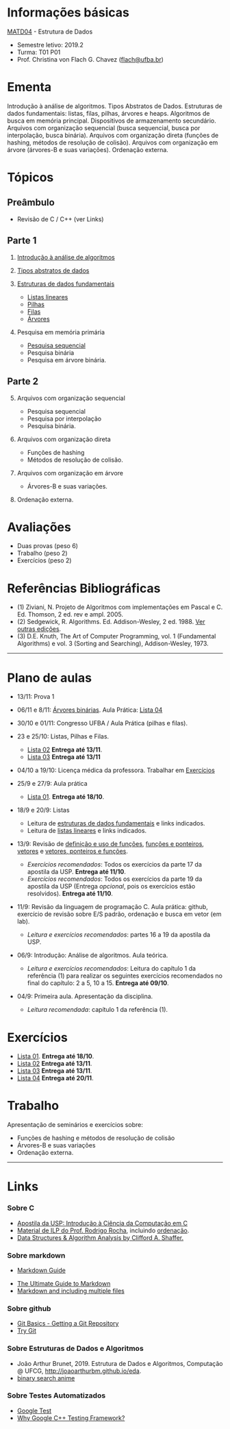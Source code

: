 # Informações básicas

[MATD04](https://alunoweb.ufba.br/SiacWWW/ExibirEmentaPublico.do?cdDisciplina=MATD04&nuPerInicial=20101) - Estrutura de Dados

- Semestre letivo: 2019.2
- Turma: T01 P01
- Prof. Christina von Flach G. Chavez (flach@ufba.br)

# Ementa

Introdução à análise de algoritmos. 
Tipos Abstratos de Dados. 
Estruturas de dados fundamentais: listas, filas, pilhas, árvores e heaps. 
Algoritmos de busca em memória principal. 
Dispositivos de armazenamento secundário. 
Arquivos com organização sequencial (busca sequencial, busca por interpolação, busca binária). 
Arquivos com organização direta (funções de hashing, métodos de resolução de colisão). 
Arquivos com organização em árvore (árvores-B e suas variações). 
Ordenação externa.

# Tópicos

## Preâmbulo

+ Revisão de C / C++ (ver Links)

## Parte 1 

1. [Introdução à análise de algoritmos](tutorial/analisedealgoritmos.md) 

2. [Tipos abstratos de dados](tutorial/tiposabstratosdedados.md) 

3. [Estruturas de dados fundamentais](tutorial/estruturasfundamentais.md)
   - [Listas lineares](tutorial/listas.md)
   - [Pilhas](tutorial/pilhas.md)
   - [Filas](tutorial/filas.md)
   - [Árvores](tutorial/arvores.md)

4. Pesquisa em memória primária
   - [Pesquisa sequencial](tutorial/buscasequencial.md)
   - Pesquisa binária
   - Pesquisa em árvore binária.

## Parte 2 

5. Arquivos com organização sequencial 
   - Pesquisa sequencial
   - Pesquisa por interpolação
   - Pesquisa binária. 

6. Arquivos com organização direta 
   - Funções de hashing
   - Métodos de resolução de colisão.
 
7. Arquivos com organização em árvore 
   - Árvores-B e suas variações. 

8. Ordenação externa.

# Avaliações

+ Duas provas (peso 6) 
+ Trabalho (peso 2)
+ Exercícios (peso 2)

# Referências Bibliográficas

- (1) Ziviani, N. Projeto de Algoritmos com implementações em Pascal e C. Ed. Thomson, 2 ed. rev e ampl. 2005.
- (2) Sedgewick, R. Algorithms. Ed. Addison-Wesley, 2 ed. 1988. [Ver outras edições](https://algs4.cs.princeton.edu/home/).
- (3) D.E. Knuth, The Art of Computer Programming, vol. 1 (Fundamental Algorithms) e vol. 3 (Sorting and Searching), Addison-Wesley, 1973.

---

# Plano de aulas

- 13/11: Prova 1

- 06/11 e 8/11: [Árvores binárias](tutorial/arvores.md). Aula Prática: [Lista 04](exercicios/lista04.md)

- 30/10 e 01/11: Congresso UFBA / Aula Prática (pilhas e filas).

- 23 e 25/10: Listas, Pilhas e Filas. 
   + [Lista 02](exercicios/lista02.md)  **Entrega até 13/11**.
   + [Lista 03](exercicios/lista03.md)  **Entrega até 13/11**

- 04/10 a 19/10: Licença médica da professora. Trabalhar em [Exercícios](exercicios/listas01.md)

- 25/9 e 27/9: Aula prática
   + [Lista 01](exercicios/lista01.md). **Entrega até 18/10**.

- 18/9 e 20/9: Listas
   + Leitura de [estruturas de dados fundamentais](tutorial/estruturasfundamentais.md) e links indicados.
   + Leitura de [listas lineares](tutorial/listas.md) e links indicados.

- 13/9: Revisão de [definição e uso de funções](https://www.ime.usp.br/~hitoshi/introducao/16-funcao02.pdf), [funções e ponteiros](https://www.ime.usp.br/~hitoshi/introducao/17-funcao03.pdf), [vetores](https://www.ime.usp.br/~hitoshi/introducao/18-vetor.pdf) e [vetores, ponteiros e funções](https://www.ime.usp.br/~hitoshi/introducao/19-vetor_ponteiro.pdf). 
   + *Exercícios recomendados*: Todos os exercícios da parte 17 da apostila da USP. **Entrega até 11/10**.
   + *Exercícios recomendados*: Todos os exercícios da parte 19 da apostila da USP (Entrega _opcional_, pois os exercícios estão resolvidos). **Entrega até 11/10**.

- 11/9: Revisão da linguagem de programação C. Aula prática: github, exercício de revisão sobre E/S padrão, ordenação e busca em vetor (em lab). 
   + *Leitura e exercícios recomendados*: partes 16 a 19 da apostila da USP.
   
- 06/9: Introdução: Análise de algoritmos. Aula teórica.
   + *Leitura e exercícios recomendados*: Leitura do capítulo 1 da referência (1) para realizar os seguintes exercícios recomendados no final do capítulo: 2 a 5, 10 a 15. **Entrega até 09/10**.
   
- 04/9: Primeira aula. Apresentação da disciplina.
   + *Leitura recomendada*: capítulo 1 da referência (1).


# Exercícios

+ [Lista 01](exercicios/lista01.md). **Entrega até 18/10**.
+ [Lista 02](exercicios/lista02.md) **Entrega até 13/11**.
+ [Lista 03](exercicios/lista03.md) **Entrega até 13/11**.
+ [Lista 04](exercicios/lista04.md) **Entrega até 20/11**.

# Trabalho 

Apresentação de seminários e exercícios sobre:

- Funções de hashing e métodos de resolução de colisão
- Árvores-B e suas variações
- Ordenação externa.

--- 

# Links

### Sobre C 
- [Apostila da USP: Introdução à Ciência da Computação em C](https://www.ime.usp.br/~hitoshi/introducao/)
- [Material de ILP do Prof. Rodrigo Rocha](https://rodrigorgs.github.io/aulas/mata37/), incluindo [ordenação](https://rodrigorgs.github.io/aulas/mata37/ordenacao).
- [Data Structures & Algorithm Analysis by Clifford A. Shaffer.](http://people.cs.vt.edu/~shaffer/Book/C++3elatest.pdf)
   
### Sobre markdown

- [Markdown Guide](https://www.markdownguide.org/basic-syntax/)
+ [The Ultimate Guide to Markdown](https://blog.ghost.org/markdown/)
+ [Markdown and including multiple files](https://stackoverflow.com/questions/4779582/markdown-and-including-multiple-files)

### Sobre github 

+ [Git Basics - Getting a Git Repository](https://git-scm.com/book/en/v2/Git-Basics-Getting-a-Git-Repository)
+ [Try Git](https://try.github.io/levels/1/challenges/1)

### Sobre Estruturas de Dados e Algoritmos

+ João Arthur Brunet, 2019. Estrutura de Dados e Algoritmos, Computação @ UFCG, <http://joaoarthurbm.github.io/eda>.
+ [binary search anime](https://pt.khanacademy.org/computer-programming/binary-search-with-selectable-search-key-hit-backspace-and-type/4590599206076416/embedded?embedded?embed=yes&editor=no&width=720)

### Sobre Testes Automatizados

+ [Google Test](https://github.com/google/googletest)
+ [Why Google C++ Testing Framework?](https://chromium.googlesource.com/external/github.com/google/googletest/+/refs/tags/release-1.8.0/googletest/docs/Primer.md)
   
